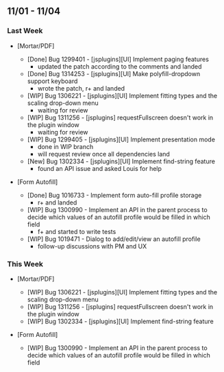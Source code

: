 ## 11/01 - 11/04 ##

### Last Week ###

* [Mortar/PDF]
    - [Done] Bug 1299401 - [jsplugins][UI] Implement paging features
        - updated the patch according to the comments and landed
    - [Done] Bug 1314253 - [jsplugins][UI] Make polyfill-dropdown support keyboard
        - wrote the patch, r+ and landed
    - [WIP] Bug 1306221 - [jsplugins][UI] Implement fitting types and the scaling drop-down menu
        - waiting for review
    - [WIP] Bug 1311256 - [jsplugins] requestFullscreen doesn't work in the plugin window
        - waiting for review
    - [WIP] Bug 1299405 - [jsplugins][UI] Implement presentation mode
        - done in WIP branch
        - will request review once all dependencies land
    - [New] Bug 1302334 - [jsplugins][UI] Implement find-string feature
        - found an API issue and asked Louis for help

* [Form Autofill]
    - [Done] Bug 1016733 - Implement form auto-fill profile storage
        - r+ and landed
    - [WIP] Bug 1300990 - Implement an API in the parent process to decide which values of an autofill profile would be filled in which field
        - f+ and started to write tests
    - [WIP] Bug 1019471 - Dialog to add/edit/view an autofill profile
        - follow-up discussions with PM and UX

### This Week ###

* [Mortar/PDF]
    - [WIP] Bug 1306221 - [jsplugins][UI] Implement fitting types and the scaling drop-down menu
    - [WIP] Bug 1311256 - [jsplugins] requestFullscreen doesn't work in the plugin window
    - [WIP] Bug 1302334 - [jsplugins][UI] Implement find-string feature

* [Form Autofill]
    - [WIP] Bug 1300990 - Implement an API in the parent process to decide which values of an autofill profile would be filled in which field
